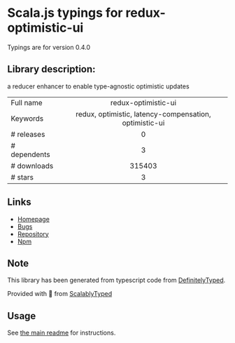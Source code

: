 
# Scala.js typings for redux-optimistic-ui

Typings are for version 0.4.0

## Library description:
a reducer enhancer to enable type-agnostic optimistic updates

|                    |                 |
| ------------------ | :-------------: |
| Full name          | redux-optimistic-ui |
| Keywords           | redux, optimistic, latency-compensation, optimistic-ui |
| # releases         | 0 |
| # dependents       | 3 |
| # downloads        | 315403 |
| # stars            | 3 |

## Links
- [Homepage](https://github.com/mattkrick/redux-optimistic-ui#readme)
- [Bugs](https://github.com/mattkrick/redux-optimistic-ui/issues)
- [Repository](https://github.com/mattkrick/redux-optimistic-ui)
- [Npm](https://www.npmjs.com/package/redux-optimistic-ui)
    


## Note
This library has been generated from typescript code from [DefinitelyTyped](https://definitelytyped.org).

Provided with :purple_heart: from [ScalablyTyped](https://github.com/oyvindberg/ScalablyTyped)

## Usage
See [the main readme](../../readme.md) for instructions.


